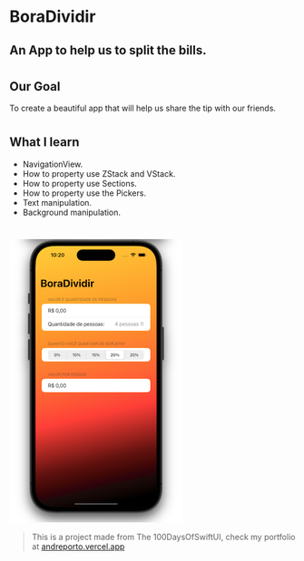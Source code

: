 # BoraDividir

## An App to help us to split the bills.

#

## Our Goal

To create a beautiful app that will help us share the tip with our friends.

#

## What I learn

- NavigationView.
- How to property use ZStack and VStack.
- How to property use Sections.
- How to property use the Pickers.
- Text manipulation.
- Background manipulation.

#

![Xylophone Banner](./BoraDividir/Documentation/BoraDividirPrint.png)

> This is a project made from The 100DaysOfSwiftUI, check my portfolio at [andreporto.vercel.app](https://andreporto.vercel.app)
